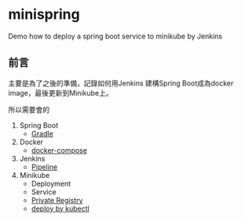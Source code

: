 # minispring
Demo how to deploy a spring boot service to minikube by Jenkins

## 前言

主要是為了之後的準備，記錄如何用Jenkins 建構Spring Boot成為docker image，最後更新到Minikube上。

所以需要會的

1. Spring Boot
    * [Gradle](docs/01_springboot/01_gradle.md)
2. Docker
    * [docker-compose](./docs/02_docker/01_docker_compose.md)
3. Jenkins
    * [Pipeline](./docs/03_jenkins/01_pipeline.md)
4. Minikube
    * Deployment
    * Service
    * [Private Registry](./docs/04_minikube/02_private_registry.md)
    * [deploy by kubectl](./docs/04_minikube/03_kubectl_deploy.md)
    

